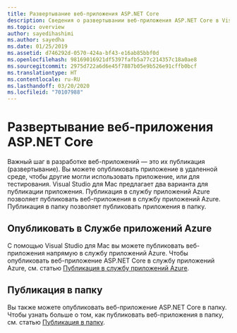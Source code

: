 ```yaml
---
title: Развертывание веб-приложения ASP.NET Core
description: Сведения о развертывании веб-приложения ASP.NET Core в Visual Studio для Mac.
ms.topic: overview
author: sayedihashimi
ms.author: sayedha
ms.date: 01/25/2019
ms.assetid: d746292d-0570-424a-bf43-e16ab85bbf0d
ms.openlocfilehash: 98169016921df5397fafb5a77c214357c18a0ae8
ms.sourcegitcommit: 2975d722a6d6e45f7887b05e9b526e91cffb0bcf
ms.translationtype: HT
ms.contentlocale: ru-RU
ms.lasthandoff: 03/20/2020
ms.locfileid: "70107988"
---
```

# <a name="aspnet-core-web-app-deployment"></a>Развертывание веб-приложения ASP.NET Core

Важный шаг в разработке веб-приложений — это их публикация (развертывание). Вы можете опубликовать приложение в удаленной среде, чтобы другие могли использовать приложение, или для тестирования. Visual Studio для Mac предлагает два варианта для публикации приложения. Публикация в службу приложений Azure позволяет публиковать веб-приложения в службу приложений Azure. Публикация в папку позволяет публиковать приложения в папку.

## <a name="publish-to-azure-app-service"></a>Опубликовать в Службе приложений Azure

С помощью Visual Studio для Mac вы можете публиковать веб-приложения напрямую в службу приложений Azure. Чтобы опубликовать веб-приложение ASP.NET Core в службу приложений Azure, см. статью [Публикация в службу приложений Azure](publish-app-svc.md).

## <a name="publish-to-folder"></a>Публикация в папку

Вы также можете опубликовать веб-приложение ASP.NET Core в папку. Чтобы узнать больше о том, как публиковать веб-приложения в папку, см. статью [Публикация в папку](publish-folder.md).